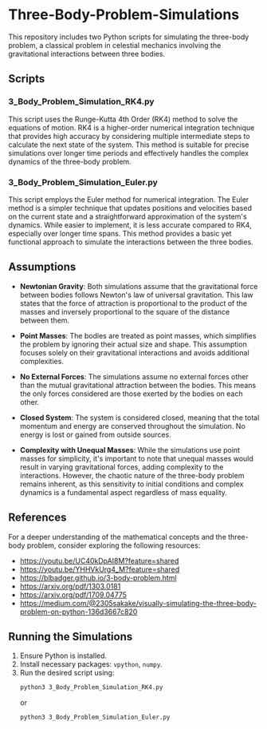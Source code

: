 # Three-Body-Problem-Simulations
This repository includes two Python scripts for simulating the three-body problem, a classical problem in celestial mechanics involving the gravitational interactions between three bodies.

## Scripts

### 3_Body_Problem_Simulation_RK4.py

This script uses the Runge-Kutta 4th Order (RK4) method to solve the equations of motion. RK4 is a higher-order numerical integration technique that provides high accuracy by considering multiple intermediate steps to calculate the next state of the system. This method is suitable for precise simulations over longer time periods and effectively handles the complex dynamics of the three-body problem.

### 3_Body_Problem_Simulation_Euler.py

This script employs the Euler method for numerical integration. The Euler method is a simpler technique that updates positions and velocities based on the current state and a straightforward approximation of the system's dynamics. While easier to implement, it is less accurate compared to RK4, especially over longer time spans. This method provides a basic yet functional approach to simulate the interactions between the three bodies.

## Assumptions

- **Newtonian Gravity**: Both simulations assume that the gravitational force between bodies follows Newton's law of universal gravitation. This law states that the force of attraction is proportional to the product of the masses and inversely proportional to the square of the distance between them.

- **Point Masses**: The bodies are treated as point masses, which simplifies the problem by ignoring their actual size and shape. This assumption focuses solely on their gravitational interactions and avoids additional complexities.

- **No External Forces**: The simulations assume no external forces other than the mutual gravitational attraction between the bodies. This means the only forces considered are those exerted by the bodies on each other.

- **Closed System**: The system is considered closed, meaning that the total momentum and energy are conserved throughout the simulation. No energy is lost or gained from outside sources.

- **Complexity with Unequal Masses**: While the simulations use point masses for simplicity, it's important to note that unequal masses would result in varying gravitational forces, adding complexity to the interactions. However, the chaotic nature of the three-body problem remains inherent, as this sensitivity to initial conditions and complex dynamics is a fundamental aspect regardless of mass equality.

## References

For a deeper understanding of the mathematical concepts and the three-body problem, consider exploring the following resources:

- https://youtu.be/UC40kDpAI8M?feature=shared
- https://youtu.be/YHHVkUrg4_M?feature=shared
- https://blbadger.github.io/3-body-problem.html
- https://arxiv.org/pdf/1303.0181
- https://arxiv.org/pdf/1709.04775
- https://medium.com/@2305sakake/visually-simulating-the-three-body-problem-on-python-136d3667c820

## Running the Simulations

1. Ensure Python is installed.
2. Install necessary packages: `vpython`, `numpy`.
3. Run the desired script using:
   ```bash
   python3 3_Body_Problem_Simulation_RK4.py
   ```
   or
   ```bash
   python3 3_Body_Problem_Simulation_Euler.py
   ```
